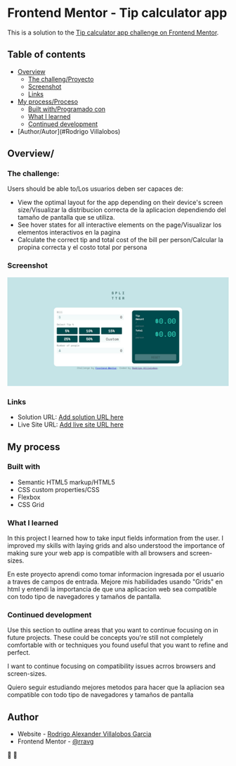 # Frontend Mentor - Tip calculator app

This is a solution to the [Tip calculator app challenge on Frontend Mentor](https://www.frontendmentor.io/challenges/tip-calculator-app-ugJNGbJUX). 

## Table of contents

- [Overview](#overview)
  - [The challeng/Proyecto](#the-challenge)
  - [Screenshot](#screenshot)
  - [Links](#links)
- [My process/Proceso](#my-process)
  - [Built with/Programado con](#built-with)
  - [What I learned](#what-i-learned)
  - [Continued development](#continued-development)
- [Author/Autor](#Rodrigo Villalobos)


## Overview/

### The challenge:

Users should be able to/Los usuarios deben ser capaces de:

- View the optimal layout for the app depending on their device's screen size/Visualizar la distribucion correcta de la aplicacion dependiendo del tamaño de pantalla que se utiliza.
- See hover states for all interactive elements on the page/Visualizar los elementos interactivos en la pagina
- Calculate the correct tip and total cost of the bill per person/Calcular la propina correcta y el costo total por persona

### Screenshot

![](resources/screenshot.png)

### Links

- Solution URL: [Add solution URL here](https://github.com/Rravg/Tip-calculator-app)
- Live Site URL: [Add live site URL here](https://rravg.github.io/Tip-calculator-app/)

## My process

### Built with

- Semantic HTML5 markup/HTML5
- CSS custom properties/CSS
- Flexbox
- CSS Grid

### What I learned

In this project I learned how to take input fields information from the user.
I improved my skills with laying grids and also understood the importance of making sure your web app is compatible with all browsers and screen-sizes. 

En este proyecto aprendi como tomar informacion ingresada por el usuario a traves de campos de entrada. 
Mejore mis habilidades usando "Grids" en html y entendi la importancia de que una aplicacion web sea compatible con todo tipo de navegadores y tamaños de pantalla.

### Continued development

Use this section to outline areas that you want to continue focusing on in future projects. These could be concepts you're still not completely comfortable with or techniques you found useful that you want to refine and perfect.

I want to continue focusing on compatibility issues acrros browsers and screen-sizes.

Quiero seguir estudiando mejores metodos para hacer que la apliacion sea compatible con todo tipo de navegadores y tamaños de pantalla


## Author

- Website - [Rodrigo Alexander Villalobos Garcia](https://www.your-site.com)
- Frontend Mentor - [@rravg](https://www.frontendmentor.io/profile/Rravg)

 🚀 🎉
